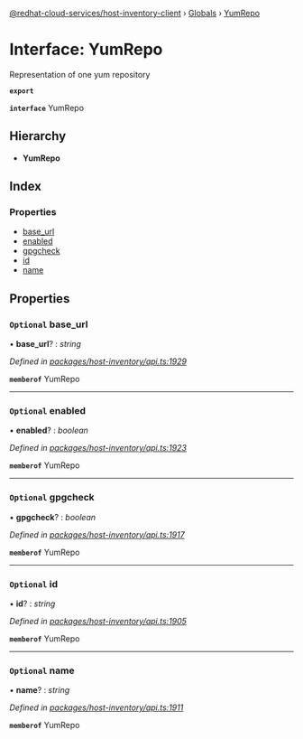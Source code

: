 [@redhat-cloud-services/host-inventory-client](../README.md) › [Globals](../globals.md) › [YumRepo](yumrepo.md)

# Interface: YumRepo

Representation of one yum repository

**`export`** 

**`interface`** YumRepo

## Hierarchy

* **YumRepo**

## Index

### Properties

* [base_url](yumrepo.md#optional-base_url)
* [enabled](yumrepo.md#optional-enabled)
* [gpgcheck](yumrepo.md#optional-gpgcheck)
* [id](yumrepo.md#optional-id)
* [name](yumrepo.md#optional-name)

## Properties

### `Optional` base_url

• **base_url**? : *string*

*Defined in [packages/host-inventory/api.ts:1929](https://github.com/RedHatInsights/javascript-clients/blob/master/packages/host-inventory/api.ts#L1929)*

**`memberof`** YumRepo

___

### `Optional` enabled

• **enabled**? : *boolean*

*Defined in [packages/host-inventory/api.ts:1923](https://github.com/RedHatInsights/javascript-clients/blob/master/packages/host-inventory/api.ts#L1923)*

**`memberof`** YumRepo

___

### `Optional` gpgcheck

• **gpgcheck**? : *boolean*

*Defined in [packages/host-inventory/api.ts:1917](https://github.com/RedHatInsights/javascript-clients/blob/master/packages/host-inventory/api.ts#L1917)*

**`memberof`** YumRepo

___

### `Optional` id

• **id**? : *string*

*Defined in [packages/host-inventory/api.ts:1905](https://github.com/RedHatInsights/javascript-clients/blob/master/packages/host-inventory/api.ts#L1905)*

**`memberof`** YumRepo

___

### `Optional` name

• **name**? : *string*

*Defined in [packages/host-inventory/api.ts:1911](https://github.com/RedHatInsights/javascript-clients/blob/master/packages/host-inventory/api.ts#L1911)*

**`memberof`** YumRepo
